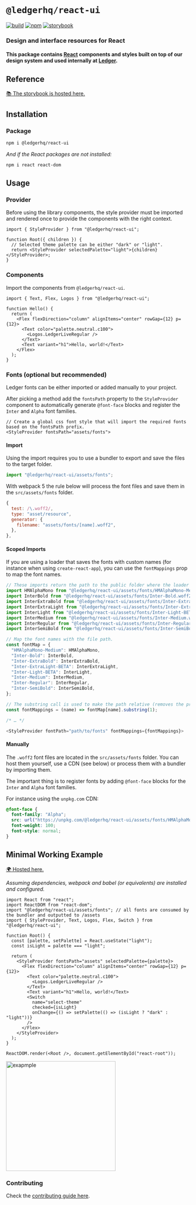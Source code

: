 # `@ledgerhq/react-ui`

[![build](https://github.com/LedgerHQ/ui/actions/workflows/react.yml/badge.svg)](https://github.com/LedgerHQ/ui/actions/workflows/react.yml)
[![npm](https://img.shields.io/npm/v/@ledgerhq/react-ui)](https://www.npmjs.com/package/@ledgerhq/react-ui)
[![storybook](https://img.shields.io/badge/Storybook-📚-61DBFB)](https://ledger-live-ui-react.vercel.app)

### Design and interface resources for React

#### This package contains [React](https://reactjs.org/) components and styles built on top of our design system and used internally at [Ledger](https://www.ledger.com/).

## Reference

[📚 The storybook is hosted here.](https://ledger-live-ui-react.vercel.app/)

## Installation

### Package

```sh
npm i @ledgerhq/react-ui
```

_And if the React packages are not installed:_

```sh
npm i react react-dom
```

## Usage

### Provider

Before using the library components, the style provider must be imported and rendered once to provide the components with the right context.

```tsx
import { StyleProvider } from "@ledgerhq/react-ui";

function Root({ children }) {
  // Selected theme palette can be either "dark" or "light".
  return <StyleProvider selectedPalette="light">{children}</StyleProvider>;
}
```

### Components

Import the components from `@ledgerhq/react-ui`.

```tsx
import { Text, Flex, Logos } from "@ledgerhq/react-ui";

function Hello() {
  return (
    <Flex flexDirection="column" alignItems="center" rowGap={12} p={12}>
      <Text color="palette.neutral.c100">
        <Logos.LedgerLiveRegular />
      </Text>
      <Text variant="h1">Hello, world!</Text>
    </Flex>
  );
}
```

### Fonts (optional but recommended)

Ledger fonts can be either imported or added manually to your project.

After picking a method add the `fontsPath` property to the `StyleProvider` component to automatically generate
`@font-face` blocks and register the `Inter` and `Alpha` font families.

```tsx
// Create a global css font style that will import the required fonts based on the fontsPath prefix.
<StyleProvider fontsPath="assets/fonts">
```

#### Import

Using the import requires you to use a bundler to export and save the files to the target folder.

```js
import "@ledgerhq/react-ui/assets/fonts";
```

With webpack 5 the rule below will process the font files and save them in the `src/assets/fonts` folder.

```js
{
  test: /\.woff2/,
  type: "asset/resource",
  generator: {
    filename: "assets/fonts/[name].woff2",
  },
},
```

#### Scoped Imports

If you are using a loader that saves the fonts with custom names (for instance when using `create-react-app`), you can use the `fontMappings` prop to map the font names.

```js
// These imports return the path to the public folder where the loader saves the fonts during the build.
import HMAlphaMono from "@ledgerhq/react-ui/assets/fonts/HMAlphaMono-Medium.woff2";
import InterBold from "@ledgerhq/react-ui/assets/fonts/Inter-Bold.woff2";
import InterExtraBold from "@ledgerhq/react-ui/assets/fonts/Inter-ExtraBold.woff2";
import InterExtraLight from "@ledgerhq/react-ui/assets/fonts/Inter-ExtraLight-BETA.woff2";
import InterLight from "@ledgerhq/react-ui/assets/fonts/Inter-Light-BETA.woff2";
import InterMedium from "@ledgerhq/react-ui/assets/fonts/Inter-Medium.woff2";
import InterRegular from "@ledgerhq/react-ui/assets/fonts/Inter-Regular.woff2";
import InterSemiBold from "@ledgerhq/react-ui/assets/fonts/Inter-SemiBold.woff2";

// Map the font names with the file path.
const fontMap = {
  "HMAlphaMono-Medium": HMAlphaMono,
  "Inter-Bold": InterBold,
  "Inter-ExtraBold": InterExtraBold,
  "Inter-ExtraLight-BETA": InterExtraLight,
  "Inter-Light-BETA": InterLight,
  "Inter-Medium": InterMedium,
  "Inter-Regular": InterRegular,
  "Inter-SemiBold": InterSemiBold,
};

// The substring call is used to make the path relative (removes the prepending /).
const fontMappings = (name) => fontMap[name].substring(1);

/* … */

<StyleProvider fontPath="path/to/fonts" fontMappings={fontMappings}>
```

#### Manually

The `.woff2` font files are located in the `src/assets/fonts` folder.
You can host them yourself, use a CDN (see below) or process them with a bundler by importing them.

The important thing is to register fonts by adding `@font-face` blocks for the `Inter` and `Alpha` font families.

For instance using the `unpkg.com` CDN:

```css
@font-face {
  font-family: "Alpha";
  src: url("https://unpkg.com/@ledgerhq/react-ui/assets/fonts/HMAlphaMono-Medium.woff2") format("woff2");
  font-weight: 100;
  font-style: normal;
}
```

## Minimal Working Example

[🌍 Hosted here.](https://codesandbox.io/s/ledger-live-react-ui-forked-1tvm7?file=/src/App.js)

_Assuming dependencies, webpack and babel (or equivalents) are installed and configured._

```tsx
import React from "react";
import ReactDOM from "react-dom";
import "@ledgerhq/react-ui/assets/fonts"; // all fonts are consumed by the bundler and outputted to /assets
import { StyleProvider, Text, Logos, Flex, Switch } from "@ledgerhq/react-ui";

function Root() {
  const [palette, setPalette] = React.useState("light");
  const isLight = palette === "light";

  return (
    <StyleProvider fontsPath="assets" selectedPalette={palette}>
      <Flex flexDirection="column" alignItems="center" rowGap={12} p={12}>
        <Text color="palette.neutral.c100">
          <Logos.LedgerLiveRegular />
        </Text>
        <Text variant="h1">Hello, world!</Text>
        <Switch
          name="select-theme"
          checked={isLight}
          onChange={() => setPalette(() => (isLight ? "dark" : "light"))}
        />
      </Flex>
    </StyleProvider>
  );
}

ReactDOM.render(<Root />, document.getElementById("react-root"));
```

<img width="300" alt="exapmple" src="https://user-images.githubusercontent.com/86958797/137143696-6dffdb16-83fa-4a4e-9bd0-a76fde4f82be.gif" />

### Contributing

Check the [contributing guide here](https://github.com/LedgerHQ/ui/blob/main/packages/react/CONTRIBUTING.md).
